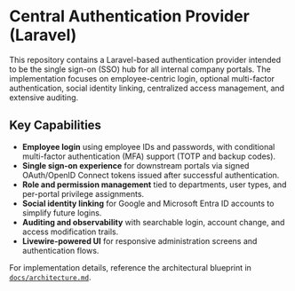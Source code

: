 # Central Authentication Provider (Laravel)

This repository contains a Laravel-based authentication provider intended to be the
single sign-on (SSO) hub for all internal company portals. The implementation
focuses on employee-centric login, optional multi-factor authentication, social
identity linking, centralized access management, and extensive auditing.

## Key Capabilities

- **Employee login** using employee IDs and passwords, with conditional multi-factor
  authentication (MFA) support (TOTP and backup codes).
- **Single sign-on experience** for downstream portals via signed OAuth/OpenID Connect
  tokens issued after successful authentication.
- **Role and permission management** tied to departments, user types, and per-portal
  privilege assignments.
- **Social identity linking** for Google and Microsoft Entra ID accounts to simplify
  future logins.
- **Auditing and observability** with searchable login, account change, and access
  modification trails.
- **Livewire-powered UI** for responsive administration screens and authentication
  flows.

For implementation details, reference the architectural blueprint in
[`docs/architecture.md`](docs/architecture.md).
